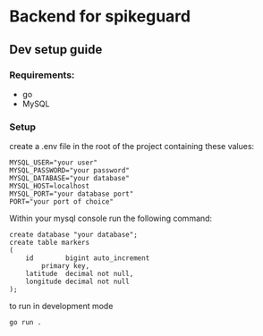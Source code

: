 # Backend for spikeguard

## Dev setup guide
### Requirements:
- go
- MySQL

### Setup
create a .env file in the root of the project containing these values:
```dotenv
MYSQL_USER="your user"
MYSQL_PASSWORD="your password"
MYSQL_DATABASE="your database"
MYSQL_HOST=localhost
MYSQL_PORT="your database port"
PORT="your port of choice"
```

Within your mysql console run the following command:
```mysql
create database "your database";
create table markers
(
    id        bigint auto_increment
        primary key,
    latitude  decimal not null,
    longitude decimal not null
);
```

to run in development mode
```shell
go run .
```

